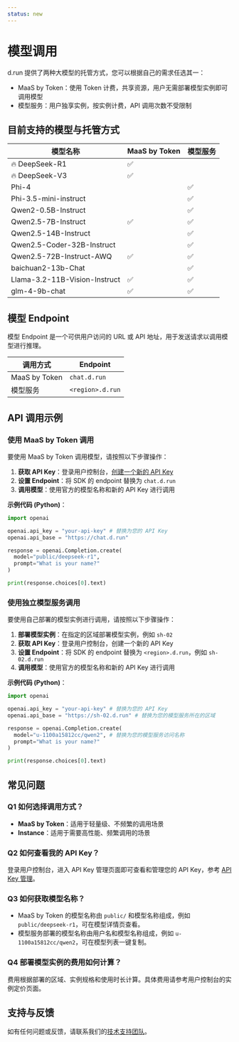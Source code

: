 ```yaml
---
status: new
---
```


# 模型调用

d.run 提供了两种大模型的托管方式，您可以根据自己的需求任选其一：

- MaaS by Token：使用 Token 计费，共享资源，用户无需部署模型实例即可调用模型
- 模型服务：用户独享实例，按实例计费，API 调用次数不受限制

## 目前支持的模型与托管方式

| 模型名称                      | MaaS by Token | 模型服务 |
| ----------------------------- | ------------- | -------- |
| 🔥 DeepSeek-R1                | ✅            |          |
| 🔥 DeepSeek-V3                | ✅            |          |
| Phi-4                         |               | ✅       |
| Phi-3.5-mini-instruct         |               | ✅       |
| Qwen2-0.5B-Instruct           |               | ✅       |
| Qwen2.5-7B-Instruct           | ✅            | ✅       |
| Qwen2.5-14B-Instruct          |               | ✅       |
| Qwen2.5-Coder-32B-Instruct    |               | ✅       |
| Qwen2.5-72B-Instruct-AWQ      | ✅            | ✅       |
| baichuan2-13b-Chat            |               | ✅       |
| Llama-3.2-11B-Vision-Instruct | ✅            | ✅       |
| glm-4-9b-chat                 | ✅            | ✅       |

## 模型 Endpoint

模型 Endpoint 是一个可供用户访问的 URL 或 API 地址，用于发送请求以调用模型进行推理。

| 调用方式      | Endpoint            |
| ------------- | ------------------- |
| MaaS by Token | `chat.d.run`        |
| 模型服务      | `<region>.d.run` |

## API 调用示例

### 使用 MaaS by Token 调用

要使用 MaaS by Token 调用模型，请按照以下步骤操作：

1. **获取 API Key**：登录用户控制台，[创建一个新的 API Key](./apikey.md)
2. **设置 Endpoint**：将 SDK 的 endpoint 替换为 `chat.d.run`
3. **调用模型**：使用官方的模型名称和新的 API Key 进行调用

**示例代码 (Python)**：

```python
import openai

openai.api_key = "your-api-key" # 替换为您的 API Key
openai.api_base = "https://chat.d.run"

response = openai.Completion.create(
  model="public/deepseek-r1",
  prompt="What is your name?"
)

print(response.choices[0].text)
```

### 使用独立模型服务调用

要使用自己部署的模型实例进行调用，请按照以下步骤操作：

1. **部署模型实例**：在指定的区域部署模型实例，例如 `sh-02`
2. **获取 API Key**：登录用户控制台，创建一个新的 API Key
3. **设置 Endpoint**：将 SDK 的 endpoint 替换为 `<region>.d.run`，例如 `sh-02.d.run`
4. **调用模型**：使用官方的模型名称和新的 API Key 进行调用

**示例代码 (Python)**：

```python
import openai

openai.api_key = "your-api-key" # 替换为您的 API Key
openai.api_base = "https://sh-02.d.run" # 替换为您的模型服务所在的区域

response = openai.Completion.create(
  model="u-1100a15812cc/qwen2", # 替换为您的模型服务访问名称
  prompt="What is your name?"
)

print(response.choices[0].text)
```

## 常见问题

### Q1 如何选择调用方式？

- **MaaS by Token**：适用于轻量级、不频繁的调用场景
- **Instance**：适用于需要高性能、频繁调用的场景

### Q2 如何查看我的 API Key？

登录用户控制台，进入 API Key 管理页面即可查看和管理您的 API Key，参考 [API Key 管理](apikey.md)。

### Q3 如何获取模型名称？

- MaaS by Token 的模型名称由 `public/` 和模型名称组成，例如 `public/deepseek-r1`，可在模型详情页查看。
- 模型服务部署的模型名称由用户名和模型名称组成，例如 `u-1100a15812cc/qwen2`，可在模型列表一键复制。

### Q4 部署模型实例的费用如何计算？

费用根据部署的区域、实例规格和使用时长计算。具体费用请参考用户控制台的实例定价页面。

## 支持与反馈

如有任何问题或反馈，请联系我们的[技术支持团队](../contact/index.md)。
